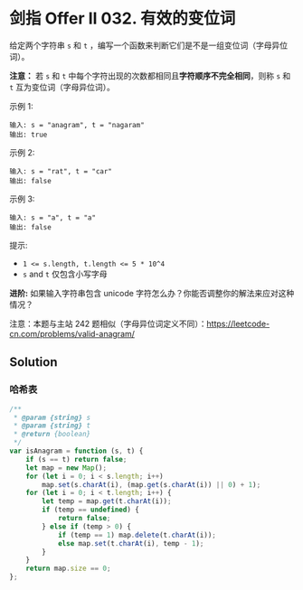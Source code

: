 # 剑指 Offer II 032. 有效的变位词

给定两个字符串 `s` 和 `t` ，编写一个函数来判断它们是不是一组变位词（字母异位词）。

**注意：** 若 `s` 和 `t` 中每个字符出现的次数都相同且**字符顺序不完全相同**，则称 `s` 和 `t` 互为变位词（字母异位词）。

示例 1:

```
输入: s = "anagram", t = "nagaram"
输出: true
```

示例 2:

```
输入: s = "rat", t = "car"
输出: false
```

示例 3:

```
输入: s = "a", t = "a"
输出: false
```

提示:

-   `1 <= s.length, t.length <= 5 * 10^4`
-   `s` and `t` 仅包含小写字母

**进阶:** 如果输入字符串包含 unicode 字符怎么办？你能否调整你的解法来应对这种情况？

注意：本题与主站 242 题相似（字母异位词定义不同）：https://leetcode-cn.com/problems/valid-anagram/

## Solution

### 哈希表

```js
/**
 * @param {string} s
 * @param {string} t
 * @return {boolean}
 */
var isAnagram = function (s, t) {
    if (s == t) return false;
    let map = new Map();
    for (let i = 0; i < s.length; i++)
        map.set(s.charAt(i), (map.get(s.charAt(i)) || 0) + 1);
    for (let i = 0; i < t.length; i++) {
        let temp = map.get(t.charAt(i));
        if (temp == undefined) {
            return false;
        } else if (temp > 0) {
            if (temp == 1) map.delete(t.charAt(i));
            else map.set(t.charAt(i), temp - 1);
        }
    }
    return map.size == 0;
};
```
